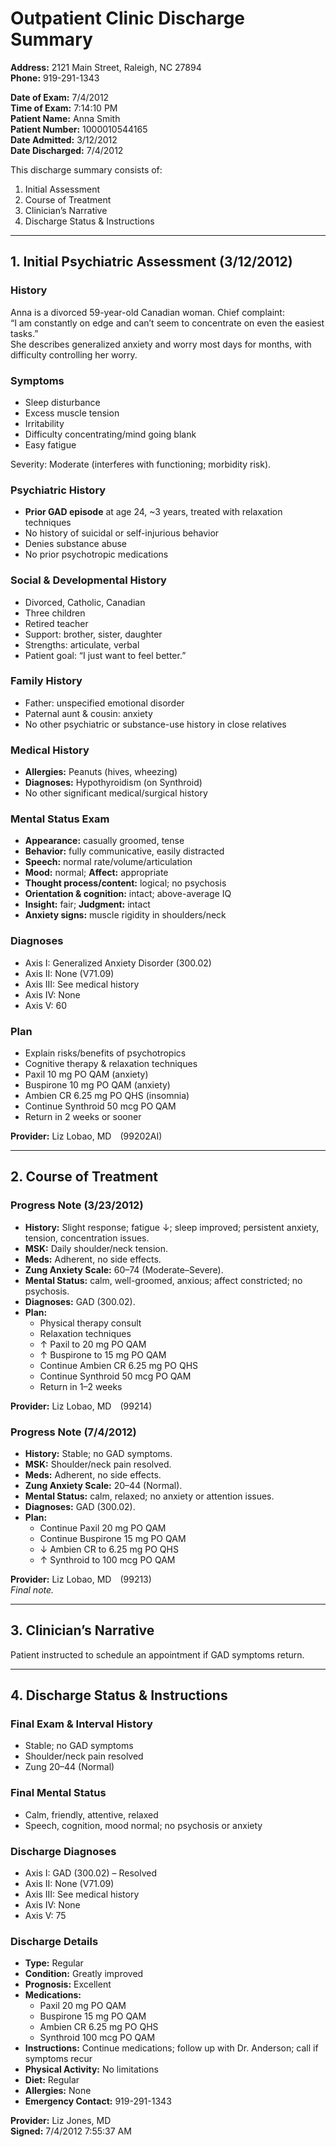 # Outpatient Clinic Discharge Summary

**Address:** 2121 Main Street, Raleigh, NC 27894  
**Phone:** 919-291-1343

**Date of Exam:** 7/4/2012  
**Time of Exam:** 7:14:10 PM  
**Patient Name:** Anna Smith  
**Patient Number:** 1000010544165  
**Date Admitted:** 3/12/2012  
**Date Discharged:** 7/4/2012

This discharge summary consists of:

1. Initial Assessment
2. Course of Treatment
3. Clinician’s Narrative
4. Discharge Status & Instructions

---

## 1. Initial Psychiatric Assessment (3/12/2012)

### History

Anna is a divorced 59-year-old Canadian woman. Chief complaint:  
“I am constantly on edge and can’t seem to concentrate on even the easiest tasks.”  
She describes generalized anxiety and worry most days for months, with difficulty controlling her worry.

### Symptoms

- Sleep disturbance
- Excess muscle tension
- Irritability
- Difficulty concentrating/mind going blank
- Easy fatigue

Severity: Moderate (interferes with functioning; morbidity risk).

### Psychiatric History

- **Prior GAD episode** at age 24, ~3 years, treated with relaxation techniques
- No history of suicidal or self-injurious behavior
- Denies substance abuse
- No prior psychotropic medications

### Social & Developmental History

- Divorced, Catholic, Canadian
- Three children
- Retired teacher
- Support: brother, sister, daughter
- Strengths: articulate, verbal
- Patient goal: “I just want to feel better.”

### Family History

- Father: unspecified emotional disorder
- Paternal aunt & cousin: anxiety
- No other psychiatric or substance-use history in close relatives

### Medical History

- **Allergies:** Peanuts (hives, wheezing)
- **Diagnoses:** Hypothyroidism (on Synthroid)
- No other significant medical/surgical history

### Mental Status Exam

- **Appearance:** casually groomed, tense
- **Behavior:** fully communicative, easily distracted
- **Speech:** normal rate/volume/articulation
- **Mood:** normal; **Affect:** appropriate
- **Thought process/content:** logical; no psychosis
- **Orientation & cognition:** intact; above-average IQ
- **Insight:** fair; **Judgment:** intact
- **Anxiety signs:** muscle rigidity in shoulders/neck

### Diagnoses

- Axis I: Generalized Anxiety Disorder (300.02)
- Axis II: None (V71.09)
- Axis III: See medical history
- Axis IV: None
- Axis V: 60

### Plan

- Explain risks/benefits of psychotropics
- Cognitive therapy & relaxation techniques
- Paxil 10 mg PO QAM (anxiety)
- Buspirone 10 mg PO QAM (anxiety)
- Ambien CR 6.25 mg PO QHS (insomnia)
- Continue Synthroid 50 mcg PO QAM
- Return in 2 weeks or sooner

**Provider:** Liz Lobao, MD (99202AI)

---

## 2. Course of Treatment

### Progress Note (3/23/2012)

- **History:** Slight response; fatigue ↓; sleep improved; persistent anxiety, tension, concentration issues.
- **MSK:** Daily shoulder/neck tension.
- **Meds:** Adherent, no side effects.
- **Zung Anxiety Scale:** 60–74 (Moderate–Severe).
- **Mental Status:** calm, well-groomed, anxious; affect constricted; no psychosis.
- **Diagnoses:** GAD (300.02).
- **Plan:**
  - Physical therapy consult
  - Relaxation techniques
  - ↑ Paxil to 20 mg PO QAM
  - ↑ Buspirone to 15 mg PO QAM
  - Continue Ambien CR 6.25 mg PO QHS
  - Continue Synthroid 50 mcg PO QAM
  - Return in 1–2 weeks

**Provider:** Liz Lobao, MD (99214)

### Progress Note (7/4/2012)

- **History:** Stable; no GAD symptoms.
- **MSK:** Shoulder/neck pain resolved.
- **Meds:** Adherent, no side effects.
- **Zung Anxiety Scale:** 20–44 (Normal).
- **Mental Status:** calm, relaxed; no anxiety or attention issues.
- **Diagnoses:** GAD (300.02).
- **Plan:**
  - Continue Paxil 20 mg PO QAM
  - Continue Buspirone 15 mg PO QAM
  - ↓ Ambien CR to 6.25 mg PO QHS
  - ↑ Synthroid to 100 mcg PO QAM

**Provider:** Liz Lobao, MD (99213)  
_Final note._

---

## 3. Clinician’s Narrative

Patient instructed to schedule an appointment if GAD symptoms return.

---

## 4. Discharge Status & Instructions

### Final Exam & Interval History

- Stable; no GAD symptoms
- Shoulder/neck pain resolved
- Zung 20–44 (Normal)

### Final Mental Status

- Calm, friendly, attentive, relaxed
- Speech, cognition, mood normal; no psychosis or anxiety

### Discharge Diagnoses

- Axis I: GAD (300.02) – Resolved
- Axis II: None (V71.09)
- Axis III: See medical history
- Axis IV: None
- Axis V: 75

### Discharge Details

- **Type:** Regular
- **Condition:** Greatly improved
- **Prognosis:** Excellent
- **Medications:**
  - Paxil 20 mg PO QAM
  - Buspirone 15 mg PO QAM
  - Ambien CR 6.25 mg PO QHS
  - Synthroid 100 mcg PO QAM
- **Instructions:** Continue medications; follow up with Dr. Anderson; call if symptoms recur
- **Physical Activity:** No limitations
- **Diet:** Regular
- **Allergies:** None
- **Emergency Contact:** 919-291-1343

**Provider:** Liz Jones, MD  
**Signed:** 7/4/2012 7:55:37 AM
